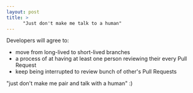 ```yaml
---
layout: post
title: >
      "Just don't make me talk to a human"
---
```


Developers will agree to:
- move from long-lived to short-lived branches
- a process of at having at least one person reviewing their every Pull Request
- keep being interrupted to review bunch of other's Pull Requests

"just don't make me pair and talk with a human" :)
